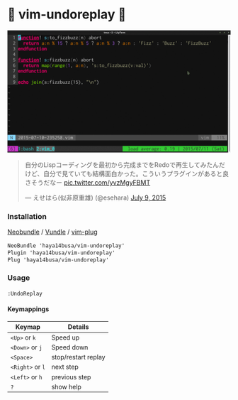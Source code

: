 :movie_camera: vim-undoreplay :movie_camera:
============================================

![undoreplay_fizzbuzz2.gif](https://raw.githubusercontent.com/haya14busa/i/master/vim-undoreplay/undoreplay_fizzbuzz2.gif)

<blockquote class="twitter-tweet" lang="en"><p lang="ja" dir="ltr">自分のLispコーディングを最初から完成までをRedoで再生してみたんだけど、自分で見ていても結構面白かった。こういうプラグインがあると良さそうだなー <a href="http://t.co/yvzMgyFBMT">pic.twitter.com/yvzMgyFBMT</a></p>&mdash; えせはら(似非原重雄) (@esehara) <a href="https://twitter.com/esehara/status/619209440768729088">July 9, 2015</a></blockquote>
<script async src="//platform.twitter.com/widgets.js" charset="utf-8"></script>

### Installation

[Neobundle](https://github.com/Shougo/neobundle.vim) / [Vundle](https://github.com/gmarik/Vundle.vim) / [vim-plug](https://github.com/junegunn/vim-plug)

```vim
NeoBundle 'haya14busa/vim-undoreplay'
Plugin 'haya14busa/vim-undoreplay'
Plug 'haya14busa/vim-undoreplay'
```

### Usage

```
:UndoReplay
```

#### Keymappings

| Keymap           | Details             |
| ---------------- | ------------------- |
| `<Up>` or `k`    | Speed up            |
| `<Down>` or `j`  | Speed down          |
| `<Space>`        | stop/restart replay |
| `<Right>` or `l` | next step           |
| `<Left>` or `h`  | previous step       |
| `?`              | show help           |
